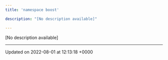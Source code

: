 ```yaml
---
title: 'namespace boost'

description: "[No description available]"

---
```







[No description available]






-------------------------------

Updated on 2022-08-01 at 12:13:18 +0000